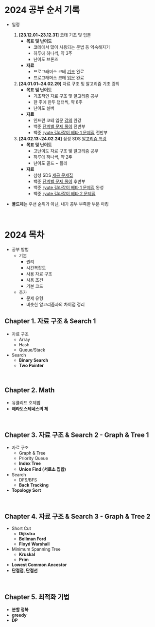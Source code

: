


# 2024 공부 순서 기록 

- 일정  
  1. **[23.12.01~23.12.31]** 코테 기초 및 입문 
      - **목표 및 난이도** 
        - 코테에서 많이 사용되는 문법 등 익숙해지기
        - 하루에 하나씩, 약 3주
        - 난이도 브론즈
      - **자료** 
        - 프로그래머스 코테 [기초](https://school.programmers.co.kr/learn/challenges/training?order=acceptance_desc) 완료
        - 프로그래머스 코테 [입문](https://school.programmers.co.kr/learn/challenges/beginner?order=acceptance_desc) 완료
  2. **[24.01.01~24.02.29]** 자료 구조 및 알고리즘 기초 강의 
      - **목표 및 난이도**
        - 기초적인 자료 구조 및 알고리즘 공부
        - 한 주에 한두 챕터씩, 약 8주
        - 난이도 실버
      - **자료** 
        - 인프런 코테 입문 [강의](https://www.inflearn.com/course/%EC%BD%94%EB%94%A9%ED%85%8C%EC%8A%A4%ED%8A%B8-%EC%9E%85%EB%AC%B8-%ED%8C%8C%EC%9D%B4%EC%8D%AC) 완강 
        - 백준 [단계별 문제 풀이](https://www.acmicpc.net/step) 전반부 
        - 백준 [ryute 길라잡이 베타 1 문제집](https://www.acmicpc.net/workbook/view/2418) 전반부
  3. **[24.02.13~24.02.24]** 삼성 SDS [알고리즘 특강](https://github.com/AAISSJ/2024-Samsung-SDS)
      - **목표 및 난이도**
        - 고난이도 자료 구조 및 알고리즘 공부
        - 하루에 하나씩, 약 2주
        - 난이도 골드 ~ 플레
      - **자료** 
        - 삼성 SDS [제공 문제집](https://www.acmicpc.net/group/11501)
        - 백준 [단계별 문제 풀이](https://www.acmicpc.net/step) 후반부
        - 백준 [ryute 길라잡이 베타 1 문제집](https://www.acmicpc.net/workbook/view/2418) 완성
        - 백준 [ryute 길라잡이 베타 2 문제집](https://www.acmicpc.net/workbook/view/2419) 


- **볼드체**는 우선 순위가 아닌, 내가 공부 부족한 부분 마킹 

<br>


# 2024 목차 

- 공부 방법
  - 기본
    - 원리
    - 시간복잡도
    - 사용 자료 구조 
    - 사용 조건
    - 기본 코드 
  - 추가
    - 문제 유형
    - 비슷한 알고리즘과의 차이점 정리 

## Chapter 1. 자료 구조 & Search 1

- 자료 구조
  - Array
  - Hash
  - Queue/Stack
- Search
  - **Binary Search**
  - **Two Pointer**

<br>

## Chapter 2. Math 
- 유클리드 호제법
- **에라토스테네스의 체**

<br>

## Chapter 3. 자료 구조 & Search 2 - Graph & Tree 1
- 자료 구조
  - Graph & Tree
  - Priority Queue
  - **Index Tree**
  - **Union Find (서로소 집합)**
- Search
  - DFS/BFS
  - **Back Tracking**
- **Topology Sort**

<br>

## Chapter 4. 자료 구조 & Search 3 - Graph & Tree 2
- Short Cut
  - **Dijkstra**
  - **Bellman Ford**
  - **Floyd Warshall**
- Minimum Spanning Tree
  - **Kruskal**
  - **Prim**
- **Lowest Common Ancestor**
- **단절점, 단절선**

<br>

## Chapter 5. 최적화 기법 
- **분할 정복**
- **greedy**
- **DP** 
  
<br>
